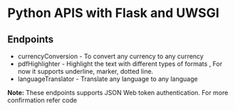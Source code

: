 # Python APIS with Flask and UWSGI
## Endpoints

- currencyConversion - To convert any currency to any currency 
- pdfHighlighter - Highlight the text with different types of formats , For now it supports underline, marker, dotted line. 
- languageTranslator - Translate any language to any language

<b>Note:</b> These endpoints supports JSON Web token authentication. For more confirmation refer code
